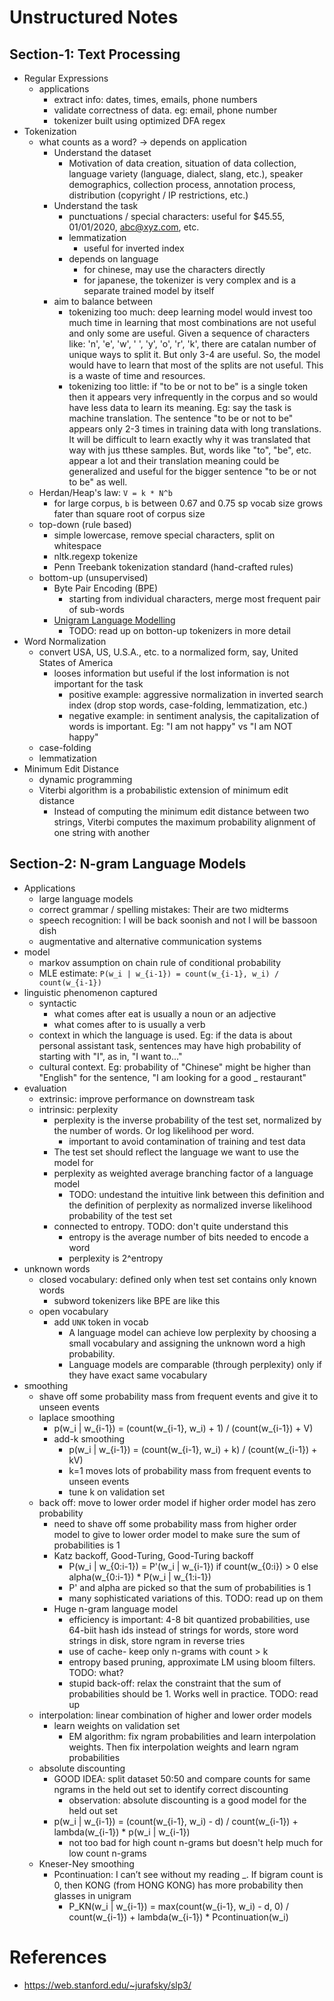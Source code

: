 
# Unstructured Notes

## Section-1: Text Processing

- Regular Expressions
    - applications
        - extract info: dates, times, emails, phone numbers
        - validate correctness of data. eg: email, phone number
        - tokenizer built using optimized DFA regex
- Tokenization
    - what counts as a word? -> depends on application
        - Understand the dataset
            - Motivation of data creation, situation of data collection, language variety (language, dialect, slang, etc.), speaker demographics, collection process, annotation process, distribution (copyright / IP restrictions, etc.)
        - Understand the task
            - punctuations / special characters: useful for $45.55, 01/01/2020, abc@xyz.com, etc.
            - lemmatization
                - useful for inverted index
            - depends on language
                - for chinese, may use the characters directly
                - for japanese, the tokenizer is very complex and is a separate trained model by itself
        - aim to balance between
            - tokenizing too much: deep learning model would invest too much time in learning that most combinations are not useful and only some are useful. Given a sequence of characters like: 'n', 'e', 'w', ' ', 'y', 'o', 'r', 'k', there are catalan number of unique ways to split it. But only 3-4 are useful. So, the model would have to learn that most of the splits are not useful. This is a waste of time and resources.
            - tokenizing too little: if "to be or not to be" is a single token then it appears very infrequently in the corpus and so would have less data to learn its meaning. Eg: say the task is machine translation. The sentence "to be or not to be" appears only 2-3 times in training data with long translations. It will be difficult to learn exactly why it was translated that way with jus tthese samples. But, words like "to", "be", etc. appear a lot and their translation meaning could be generalized and useful for the bigger sentence "to be or not to be" as well.
    - Herdan/Heap's law: `V = k * N^b`
        - for large corpus, `b` is between 0.67 and 0.75 sp vocab size grows fater than square root of corpus size
    - top-down (rule based)
        - simple lowercase, remove special characters, split on whitespace
        - nltk.regexp tokenize
        - Penn Treebank tokenization standard (hand-crafted rules)
    - bottom-up (unsupervised)
        - Byte Pair Encoding (BPE)
            - starting from individual characters, merge most frequent pair of sub-words
        - [Unigram Language Modelling](https://arxiv.org/pdf/1804.10959)
            - TODO: read up on botton-up tokenizers in more detail
- Word Normalization
    - convert USA, US, U.S.A., etc. to a normalized form, say, United States of America
        - looses information but useful if the lost information is not important for the task
            - positive example: aggressive normalization in inverted search index (drop stop words, case-folding, lemmatization, etc.)
            - negative example: in sentiment analysis, the capitalization of words is important. Eg: "I am not happy" vs "I am NOT happy"
    - case-folding
    - lemmatization
- Minimum Edit Distance
    - dynamic programming
    - Viterbi algorithm is a probabilistic extension of minimum edit distance
        - Instead of computing the minimum edit distance between two strings, Viterbi computes the maximum probability alignment of one string with another

## Section-2: N-gram Language Models

- Applications
    - large language models
    - correct grammar / spelling mistakes: Their are two midterms
    - speech recognition: I will be back soonish and not I will be bassoon dish
    - augmentative and alternative communication systems
- model
    - markov assumption on chain rule of conditional probability
    - MLE estimate: `P(w_i | w_{i-1}) = count(w_{i-1}, w_i) / count(w_{i-1})`
- linguistic phenomenon captured
    - syntactic
        - what comes after eat is usually a noun or an adjective
        - what comes after to is usually a verb
    - context in which the language is used. Eg: if the data is about personal assistant task, sentences may have high probability of starting with "I", as in, "I want to..."
    - cultural context. Eg: probability of "Chinese" might be higher than "English" for the sentence, "I am looking for a good _ restaurant"
- evaluation
    - extrinsic: improve performance on downstream task
    - intrinsic: perplexity
        - perplexity is the inverse probability of the test set, normalized by the number of words. Or log likelihood per word.
            - important to avoid contamination of training and test data
        - The test set should reflect the language we want to use the model for
        - perplexity as weighted average branching factor of a language model
            - TODO: undestand the intuitive link between this definition and the definition of perplexity as normalized inverse likelihood probability of the test set
        - connected to entropy. TODO: don't quite understand this
            - entropy is the average number of bits needed to encode a word
            - perplexity is 2^entropy
- unknown words
    - closed vocabulary: defined only when test set contains only known words
        - subword tokenizers like BPE are like this
    - open vocabulary
        - add `UNK` token in vocab
            - A language model can achieve low perplexity by choosing a small vocabulary and assigning the unknown word a high probability.
            - Language models are comparable (through perplexity) only if they have exact same vocabulary
- smoothing
    - shave off some probability mass from frequent events and give it to unseen events
    - laplace smoothing
        - p(w_i | w_{i-1}) = (count(w_{i-1}, w_i) + 1) / (count(w_{i-1}) + V)
        - add-k smoothing
            - p(w_i | w_{i-1}) = (count(w_{i-1}, w_i) + k) / (count(w_{i-1}) + kV)
            - k=1 moves lots of probability mass from frequent events to unseen events
            - tune k on validation set
    - back off: move to lower order model if higher order model has zero probability
        - need to shave off some probability mass from higher order model to give to lower order model to make sure the sum of probabilities is 1
        - Katz backoff, Good-Turing, Good-Turing backoff
            - P(w_i | w_{0:i-1}) = P'(w_i | w_{i-1}) if count(w_{0:i}) > 0 else alpha(w_{0:i-1}) * P(w_i | w_{1:i-1})
            - P' and alpha are picked so that the sum of probabilities is 1
            - many sophisticated variations of this. TODO: read up on them
        - Huge n-gram language model
            - efficiency is important: 4-8 bit quantized probabilities, use 64-biit hash ids instead of strings for words, store word strings in disk, store ngram in reverse tries
            - use of cache- keep only n-grams with count > k
            - entropy based pruning, approximate LM using bloom filters. TODO: what?
            - stupid back-off: relax the constraint that the sum of probabilities should be 1. Works well in practice. TODO: read up
    - interpolation: linear combination of higher and lower order models
        - learn weights on validation set
            - EM algorithm: fix ngram probabilities and learn interpolation weights. Then fix interpolation weights and learn ngram probabilities
    - absolute discounting
        - GOOD IDEA: split dataset 50:50 and compare counts for same ngrams in the held out set to identify correct discounting
            - observation: absolute discounting is a good model for the held out set
        - p(w_i | w_{i-1}) = (count(w_{i-1}, w_i) - d) / count(w_{i-1}) + lambda(w_{i-1}) * p(w_i | w_{i-1})
            - not too bad for high count n-grams but doesn't help much for low count n-grams
    - Kneser-Ney smoothing
        - Pcontinuation: I can’t see without my reading _. If bigram count is 0, then KONG (from HONG KONG) has more probability then glasses in unigram
            - P_KN(w_i | w_{i-1}) = max(count(w_{i-1}, w_i) - d, 0) / count(w_{i-1}) + lambda(w_{i-1}) * Pcontinuation(w_i)


# References

- https://web.stanford.edu/~jurafsky/slp3/
